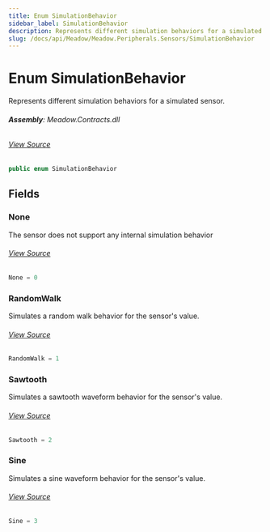 ```yaml
---
title: Enum SimulationBehavior
sidebar_label: SimulationBehavior
description: Represents different simulation behaviors for a simulated sensor.
slug: /docs/api/Meadow/Meadow.Peripherals.Sensors/SimulationBehavior
---
```

# Enum SimulationBehavior
Represents different simulation behaviors for a simulated sensor.

###### **Assembly**: Meadow.Contracts.dll
###### [View Source](https://github.com/WildernessLabs/Meadow.Contracts.git/blob/develop/Source/Meadow.Contracts/Peripherals/Sensors/Simulation/SimulationBehavior.cs#L6)
```csharp title="Declaration"
public enum SimulationBehavior
```
## Fields
### None
The sensor does not support any internal simulation behavior
###### [View Source](https://github.com/WildernessLabs/Meadow.Contracts.git/blob/develop/Source/Meadow.Contracts/Peripherals/Sensors/Simulation/SimulationBehavior.cs#L11)
```csharp title="Declaration"
None = 0
```
### RandomWalk
Simulates a random walk behavior for the sensor's value.
###### [View Source](https://github.com/WildernessLabs/Meadow.Contracts.git/blob/develop/Source/Meadow.Contracts/Peripherals/Sensors/Simulation/SimulationBehavior.cs#L15)
```csharp title="Declaration"
RandomWalk = 1
```
### Sawtooth
Simulates a sawtooth waveform behavior for the sensor's value.
###### [View Source](https://github.com/WildernessLabs/Meadow.Contracts.git/blob/develop/Source/Meadow.Contracts/Peripherals/Sensors/Simulation/SimulationBehavior.cs#L19)
```csharp title="Declaration"
Sawtooth = 2
```
### Sine
Simulates a sine waveform behavior for the sensor's value.
###### [View Source](https://github.com/WildernessLabs/Meadow.Contracts.git/blob/develop/Source/Meadow.Contracts/Peripherals/Sensors/Simulation/SimulationBehavior.cs#L23)
```csharp title="Declaration"
Sine = 3
```
